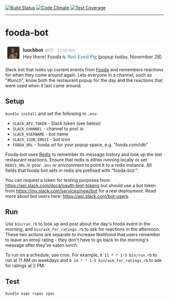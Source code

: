 [![Build Status](https://travis-ci.org/dpca/slack-fooda-bot.svg?branch=master)](https://travis-ci.org/dpca/slack-fooda-bot)
[![Code Climate](https://codeclimate.com/github/dpca/slack-fooda-bot/badges/gpa.svg)](https://codeclimate.com/github/dpca/slack-fooda-bot)
[![Test Coverage](https://codeclimate.com/github/dpca/slack-fooda-bot/badges/coverage.svg)](https://codeclimate.com/github/dpca/slack-fooda-bot/coverage)

* * *

# fooda-bot

![Lunch bot](/images/lunchbot.png)

Slack bot that looks up current events from [Fooda](https://www.fooda.com/) and
remembers reactions for when they come around again. Lets everyone in a
channel, such as "#lunch", know both the restaurant popup for the day and the
reactions that were used when it last came around.

## Setup

`bundle install` and set the following in `.env`:

* `SLACK_API_TOKEN` - Slack token (see below)
* `SLACK_CHANNEL` - channel to post in
* `SLACK_USERNAME` - bot name
* `SLACK_ICON_EMOJI` - bot icon
* `FOODA_URL` - fooda url for your popup space, e.g. "fooda.com/idb"

Fooda-bot uses [Redis](http://redis.io/) to remember its message history and
look up the last restaurant reactions. Ensure that redis is either running
locally or set `REDIS_URL` in your `.env` or environment to point it to a redis
instance. All fields that fooda-bot sets in redis are prefixed with
"fooda-bot:".

You can request a token for testing purposes from
https://api.slack.com/docs/oauth-test-tokens but should use a bot token from
https://my.slack.com/services/new/bot for a real deployment. Read more about
bot users here: https://api.slack.com/bot-users.

## Run

Use `bin/run.rb` to look up and post about the day's fooda event in the
morning, and `bin/ask_for_ratings.rb` to ask for reactions in the afternoon.
These two actions are separate to increase likelihood that users remember to
leave an emoji rating - they don't have to go back to the morning's message
after they've eaten lunch.

To run on a schedule, use cron. For example, `0 11 * * 1-5 bin/run.rb` to run
at 11 AM on weekdays and `0 14 * * 1-5 bin/ask_for_ratings.rb` to ask for
ratings at 2 PM.

## Test

```
bundle exec rspec spec
```
